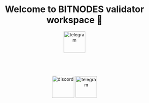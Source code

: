 <h1 align="center"> Welcome to BITNODES validator workspace 🔧 </h1> 

<div align="center"> 
<img align="center" src='https://github.com/opsmanager1/BITNODES_resources/blob/main/logo/BITlogo.png' alt='telegram' height='68'>
 <br />
 <br />
 <br />
 </div>
 
#
 <div align="center">
 
[<img align="center" src="https://user-images.githubusercontent.com/44331529/190991117-92cba33a-637c-4870-b652-34d255f87995.png" alt='discord' height='70'>](https://discordapp.com/users/765663833049661530) [<img align="center" src='[[https://user-images.githubusercontent.com/44331529/190991712-4d6212ff-3a9d-422d-8b33-739ac76c00d8.png](https://www.google.com/url?sa=i&url=https%3A%2F%2Fwww.cleanpng.com%2Fpng-x-logo-logo-brand-identity-company-organization-bl-7946611%2F&psig=AOvVaw2MvmlQXB-i5ox5mH3cQ-Nj&ust=1737292845951000&source=images&opi=89978449)](https://github.com/opsmanager1/BITNODES_resources/blob/main/x.png?raw=true)' alt='telegram' height='68'>](https://t.me/STAVRRR)
<br />
<br />
  </div>
</div>

#

<!--
**opsmanager1/opsmanager1** is a ✨ _special_ ✨ repository because its `README.md` (this file) appears on your GitHub profile.

Here are some ideas to get you started:

- 🔭 I’m currently working on ...
- 🌱 I’m currently learning ...
- 👯 I’m looking to collaborate on ...
- 🤔 I’m looking for help with ...
- 💬 Ask me about ...
- 📫 How to reach me: ...
- 😄 Pronouns: ...
- ⚡ Fun fact: ...
-->

